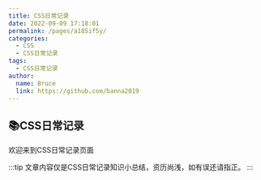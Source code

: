 ```yaml
---
title: CSS日常记录
date: 2022-09-09 17:18:01
permalink: /pages/a185if5y/
categories:
  - CSS
  - CSS日常记录
tags:
  - CSS日常记录
author: 
  name: Bruce
  link: https://github.com/banna2019
---
```



## 📚CSS日常记录
欢迎来到CSS日常记录页面

:::tip
文章内容仅是CSS日常记录知识小总结，资历尚浅，如有误还请指正。
:::